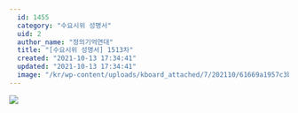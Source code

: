 ```yaml
---
  id: 1455
  category: "수요시위 성명서"
  uid: 2
  author_name: "정의기억연대"
  title: "[수요시위 성명서] 1513차"
  created: "2021-10-13 17:34:41"
  updated: "2021-10-13 17:34:41"
  image: "/kr/wp-content/uploads/kboard_attached/7/202110/61669a1957c3b6888813.jpg"
---
```

![](/kr/wp-content/uploads/kboard_attached/7/202110/61669a1957c3b6888813.jpg)